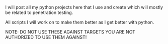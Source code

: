 I will post all my python projects here that I use and create which will mostly be related to penetration testing.

All scripts I will work on to make them better as I get better with python.

NOTE: DO NOT USE THESE AGAINST TARGETS YOU ARE NOT AUTHORIZED TO USE THEM AGAINST!
